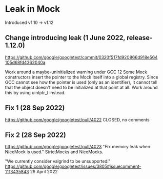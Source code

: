 # Leak in Mock

Introduced v1.10 -> v1.12

## Change introducing leak (1 June 2022, release-1.12.0)
https://github.com/google/googletest/commit/0320f517fd920866d918e564105d68fd4362040a

Work around a maybe-uninitialized warning under GCC 12
Some Mock constructors insert the pointer to the Mock itself into a
global registry. Since GCC cannot see how the pointer is used (only as
an identifier), it cannot tell that the object doesn't need to be
initialized at that point at all. Work around this by using uintptr_t
instead.

## Fix 1 (28 Sep 2022)
https://github.com/google/googletest/pull/4022
CLOSED, no comments

## Fix 2 (28 Sep 2022)
https://github.com/google/googletest/pull/4023
"Fix memory leak when NiceMock is used."
StrictMocks and NiceMocks.


"We currently consider valgrind to be unsupported."
https://github.com/google/googletest/issues/3805#issuecomment-1113435843
29 April 2022
